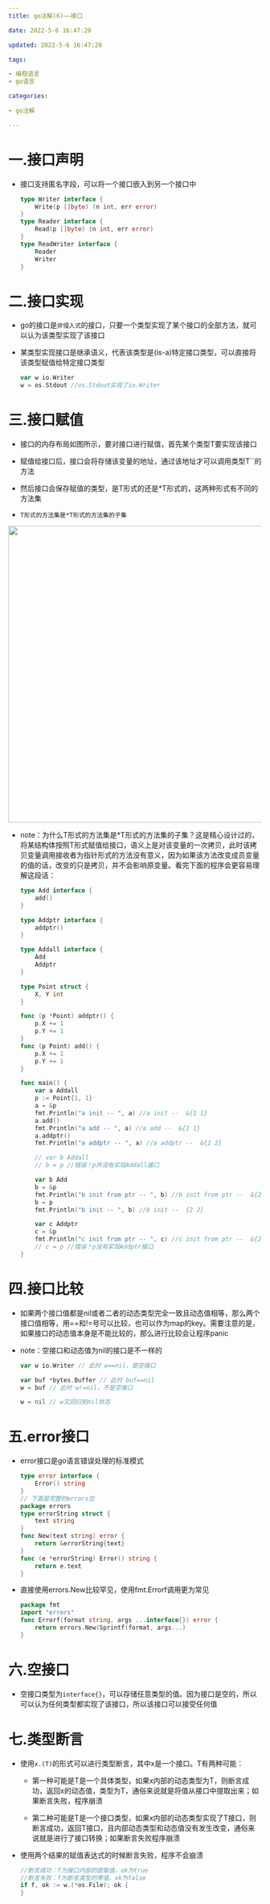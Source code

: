 ```yaml
---
title: go注解(6)——接口

date: 2022-5-6 16:47:20

updated: 2022-5-6 16:47:20

tags:

- 编程语言
- go语言

categories:

- go注解

---
```


# 一.接口声明

- 接口支持匿名字段，可以将一个接口嵌入到另一个接口中
  
  ```go
  type Writer interface {
      Write(p []byte) (n int, err error)
  }
  type Reader interface {
      Read(p []byte) (n int, err error)
  }
  type ReadWriter interface {
      Reader
      Writer
  }
  ```

# 二.接口实现

- go的接口是`非侵入式`的接口，只要一个类型实现了某个接口的全部方法，就可以认为该类型实现了该接口

- 某类型实现接口是继承语义，代表该类型是(is-a)特定接口类型，可以直接将该类型赋值给特定接口类型
  
  ```go
  var w io.Writer
  w = os.Stdout //os.Stdout实现了io.Writer
  ```

# 三.接口赋值

- 接口的内存布局如图所示，要对接口进行赋值，首先某个类型T要实现该接口

- 赋值给接口后，接口会将存储该变量的地址，通过该地址才可以调用类型T``的方法

- 然后接口会保存赋值的类型，是T形式的还是*T形式的，这两种形式有不同的方法集

- `T形式的方法集是*T形式的方法集的子集`

<img title="" src="go快速入门(6)——接口/2022-05-06-21-48-38-image.png" alt="" data-align="center" width="589">

- note：为什么T形式的方法集是*T形式的方法集的子集？这是精心设计过的，将某结构体按照T形式赋值给接口，语义上是对该变量的一次拷贝，此时该拷贝变量调用接收者为指针形式的方法没有意义，因为如果该方法改变成员变量的值的话，改变的只是拷贝，并不会影响原变量。看完下面的程序会更容易理解这段话：
  
  ```go
  type Add interface {
      add()
  }
  
  type Addptr interface {
      addptr()
  }
  
  type Addall interface {
      Add
      Addptr
  }
  
  type Point struct {
      X, Y int
  }
  
  func (p *Point) addptr() {
      p.X += 1
      p.Y += 1
  }
  func (p Point) add() {
      p.X += 1
      p.Y += 1
  }
  
  func main() {
      var a Addall
      p := Point{1, 1}
      a = &p
      fmt.Println("a init -- ", a) //a init --  &{1 1}
      a.add()
      fmt.Println("a add -- ", a) //a add --  &{1 1}
      a.addptr()
      fmt.Println("a addptr -- ", a) //a addptr --  &{2 2}
  
      // var b Addall
      // b = p //错误！p并没有实现Addall接口
  
      var b Add
      b = &p
      fmt.Println("b init from ptr -- ", b) //b init from ptr --  &{2 2}
      b = p
      fmt.Println("b init -- ", b) //b init --  {2 2}
  
      var c Addptr
      c = &p
      fmt.Println("c init from ptr -- ", c) //c init from ptr --  &{2 2}
      // c = p //错误！p没有实现Addptr接口
  }
  ```

# 四.接口比较

- 如果两个接口值都是nil或者二者的动态类型完全一致且动态值相等，那么两个接口值相等，用==和!=号可以比较，也可以作为map的key。需要注意的是，如果接口的动态值本身是不能比较的，那么进行比较会让程序panic

- note：空接口和动态值为nil的接口是不一样的
  
  ```go
  var w io.Writer // 此时 w==nil，是空接口
  
  var buf *bytes.Buffer // 此时 buf==nil
  w = buf // 此时 w!=nil，不是空接口
  
  w = nil // w又回归到nil状态
  ```

# 五.error接口

- error接口是go语言错误处理的标准模式
  
  ```go
  type error interface {
      Error() string
  }
  // 下面是完整的errors包
  package errors
  type errorString struct { 
      text string 
  }
  func New(text string) error { 
      return &errorString{text} 
  }
  func (e *errorString) Error() string { 
      return e.text 
  }
  ```

- 直接使用errors.New比较罕见，使用fmt.Errorf调用更为常见
  
  ```go
  package fmt
  import "errors"
  func Errorf(format string, args ...interface{}) error {
      return errors.New(Sprintf(format, args...)
  }
  ```

# 六.空接口

- 空接口类型为`interface{}`，可以存储任意类型的值。因为接口是空的，所以可以认为任何类型都实现了该接口，所以该接口可以接受任何值

# 七.类型断言

- 使用`x.(T)`的形式可以进行类型断言，其中x是一个接口。T有两种可能：
  
  - 第一种可能是T是一个具体类型，如果x内部的动态类型为T，则断言成功，返回x的动态值，类型为T，通俗来说就是将值从接口中提取出来；如果断言失败，程序崩溃
  
  - 第二种可能是T是一个接口类型，如果x内部的动态类型实现了T接口，则断言成功，返回T接口，且内部动态类型和动态值没有发生改变，通俗来说就是进行了接口转换；如果断言失败程序崩溃

- 使用两个结果的赋值表达式的时候断言失败，程序不会崩溃
  
  ```go
  //断言成功：f为接口内部的提取值，ok为true
  //断言失败：f为断言类型的零值，ok为false
  if f, ok := w.(*os.File); ok {
  }
  ```
